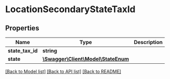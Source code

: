 # LocationSecondaryStateTaxId

## Properties
Name | Type | Description | Notes
------------ | ------------- | ------------- | -------------
**state_tax_id** | **string** |  | [optional] 
**state** | [**\Swagger\Client\Model\StateEnum**](StateEnum.md) |  | [optional] 

[[Back to Model list]](../README.md#documentation-for-models) [[Back to API list]](../README.md#documentation-for-api-endpoints) [[Back to README]](../README.md)


